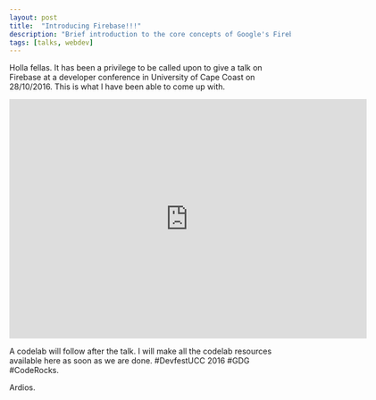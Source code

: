 ```yaml
---
layout: post
title:  "Introducing Firebase!!!"
description: "Brief introduction to the core concepts of Google's Firebase with slides presented at #DevfestUCC 2016."
tags: [talks, webdev]
---
```


Holla fellas. It has been a privilege to be called upon to give a talk on Firebase at a developer conference in University of Cape Coast on 28/10/2016. This is what I have been able to come up with.

<iframe src="https://docs.google.com/presentation/d/1N2DJsJ7rhgq9n1yUekRvyEAOe-jGFqR3L_7Uca7FJOI/embed?start=false&loop=false&delayms=10000" frameborder="0" width="640" height="429" allowfullscreen="true" mozallowfullscreen="true" webkitallowfullscreen="true"></iframe>

A codelab will follow after the talk. I will make all the codelab resources available here as soon as we are done. #DevfestUCC 2016 #GDG #CodeRocks.

Ardios.